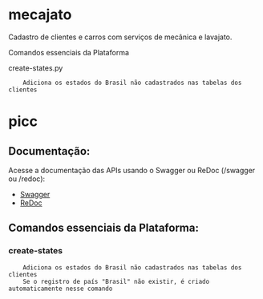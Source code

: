# mecajato
Cadastro de clientes e carros com serviços de mecânica e lavajato.


Comandos essenciais da Plataforma

create-states.py


        Adiciona os estados do Brasil não cadastrados nas tabelas dos clientes

        
# picc

## Documentação:

Acesse a documentação das APIs usando o Swagger ou ReDoc (/swagger ou /redoc):

- [Swagger](http://localhost:8000/swagger/)
- [ReDoc](http://localhost:8000/redoc/)


## Comandos essenciais da Plataforma:



### create-states


        Adiciona os estados do Brasil não cadastrados nas tabelas dos clientes
        Se o registro de país "Brasil" não existir, é criado automaticamente nesse comando

